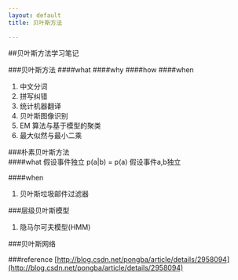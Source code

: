 ```yaml
---
layout: default
title: 贝叶斯方法

---
```


##贝叶斯方法学习笔记  

###贝叶斯方法
####what
####why
####how
####when
1. 中文分词  
2. 拼写纠错  
3. 统计机器翻译  
4. 贝叶斯图像识别  
5. EM 算法与基于模型的聚类  
6. 最大似然与最小二乘  

###朴素贝叶斯方法  
####what
假设事件独立
p(a|b) = p(a) 假设事件a,b独立  

####when
1. 贝叶斯垃圾邮件过滤器  

###层级贝叶斯模型
1. 隐马尔可夫模型(HMM)

###贝叶斯网络

###reference
[http://blog.csdn.net/pongba/article/details/2958094](http://blog.csdn.net/pongba/article/details/2958094)
